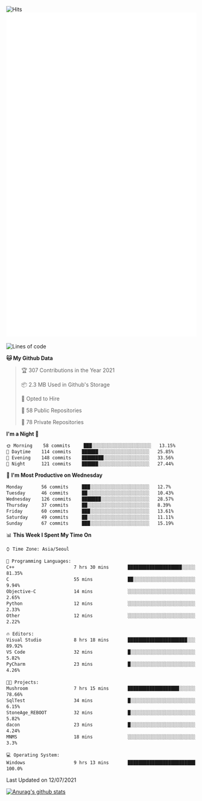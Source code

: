 ![Hits](https://hits.seeyoufarm.com/api/count/incr/badge.svg?url=https%3A%2F%2Fgithub.com%2Fkokose1234&count_bg=%2379C83D&title_bg=%23555555&icon=apple.svg&icon_color=%23E7E7E7&title=hits&edge_flat=false)
<br/>
![Metrics](https://github.com/kokose1234/kokose1234/blob/main/github-metrics.svg)

<!--START_SECTION:waka-->
![Lines of code](https://img.shields.io/badge/From%20Hello%20World%20I%27ve%20Written-13.1%20million%20lines%20of%20code-blue)

**🐱 My Github Data** 

> 🏆 307 Contributions in the Year 2021
 > 
> 📦 2.3 MB Used in Github's Storage 
 > 
> 💼 Opted to Hire
 > 
> 📜 58 Public Repositories 
 > 
> 🔑 78 Private Repositories  
 > 
**I'm a Night 🦉** 

```text
🌞 Morning    58 commits     ███░░░░░░░░░░░░░░░░░░░░░░   13.15% 
🌆 Daytime    114 commits    ██████░░░░░░░░░░░░░░░░░░░   25.85% 
🌃 Evening    148 commits    ████████░░░░░░░░░░░░░░░░░   33.56% 
🌙 Night      121 commits    ██████░░░░░░░░░░░░░░░░░░░   27.44%

```
📅 **I'm Most Productive on Wednesday** 

```text
Monday       56 commits     ███░░░░░░░░░░░░░░░░░░░░░░   12.7% 
Tuesday      46 commits     ██░░░░░░░░░░░░░░░░░░░░░░░   10.43% 
Wednesday    126 commits    ███████░░░░░░░░░░░░░░░░░░   28.57% 
Thursday     37 commits     ██░░░░░░░░░░░░░░░░░░░░░░░   8.39% 
Friday       60 commits     ███░░░░░░░░░░░░░░░░░░░░░░   13.61% 
Saturday     49 commits     ██░░░░░░░░░░░░░░░░░░░░░░░   11.11% 
Sunday       67 commits     ███░░░░░░░░░░░░░░░░░░░░░░   15.19%

```


📊 **This Week I Spent My Time On** 

```text
⌚︎ Time Zone: Asia/Seoul

💬 Programming Languages: 
C++                      7 hrs 30 mins       ████████████████████░░░░░   81.35% 
C                        55 mins             ██░░░░░░░░░░░░░░░░░░░░░░░   9.94% 
Objective-C              14 mins             ░░░░░░░░░░░░░░░░░░░░░░░░░   2.65% 
Python                   12 mins             ░░░░░░░░░░░░░░░░░░░░░░░░░   2.33% 
Other                    12 mins             ░░░░░░░░░░░░░░░░░░░░░░░░░   2.22%

🔥 Editors: 
Visual Studio            8 hrs 18 mins       ██████████████████████░░░   89.92% 
VS Code                  32 mins             █░░░░░░░░░░░░░░░░░░░░░░░░   5.82% 
PyCharm                  23 mins             █░░░░░░░░░░░░░░░░░░░░░░░░   4.26%

🐱‍💻 Projects: 
Mushroom                 7 hrs 15 mins       ███████████████████░░░░░░   78.66% 
SqlTest                  34 mins             █░░░░░░░░░░░░░░░░░░░░░░░░   6.15% 
StoneAge_REBOOT          32 mins             █░░░░░░░░░░░░░░░░░░░░░░░░   5.82% 
dacon                    23 mins             █░░░░░░░░░░░░░░░░░░░░░░░░   4.24% 
MNMS                     18 mins             ░░░░░░░░░░░░░░░░░░░░░░░░░   3.3%

💻 Operating System: 
Windows                  9 hrs 13 mins       █████████████████████████   100.0%

```


 Last Updated on 12/07/2021
<!--END_SECTION:waka-->

[![Anurag's github stats](https://github-readme-stats.vercel.app/api?username=kokose1234&theme=dracula)](https://github.com/anuraghazra/github-readme-stats)



	
